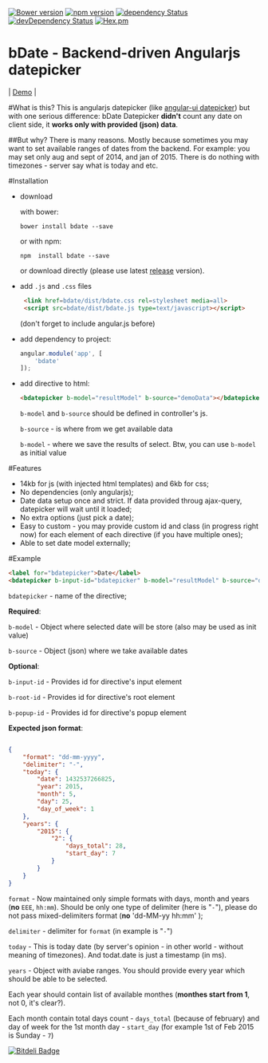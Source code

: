 [![Bower version](https://badge.fury.io/bo/bdate.svg)](http://badge.fury.io/bo/bdate)
[![npm version](https://badge.fury.io/js/bdate.svg)](http://badge.fury.io/js/bdate)
[![dependency Status](https://david-dm.org/Light241/bdate/status.svg?branch=master)](https://david-dm.org/Light241/bdate#info=Dependencies)
[![devDependency Status](https://david-dm.org/Light241/bdate/dev-status.svg?branch=master)](https://david-dm.org/Light241/bdate#info=devDependencies)
[![Hex.pm](https://img.shields.io/hexpm/l/plug.svg)](https://github.com/Light241/bdate/blob/master/LICENSE)

bDate - Backend-driven Angularjs datepicker
=============
| [Demo][1] | 

#What is this?
This is angularjs datepicker (like [angular-ui datepicker][2]) but with one serious difference:
bDate Datepicker **didn't** count any date on client side, it **works only with provided (json) data**.

##But why?
There is many reasons. Mostly because sometimes you may want to set available ranges of dates from the backend. For example: you may set only aug and sept of 2014, and jan of 2015. There is do nothing with timezones - server say what is today and etc.

#Installation

* download

    with bower:
    
    ```shell
    bower install bdate --save
    ```
    
    or with npm:
    
    ```shell
    npm  install bdate --save
    ```
    
    or download directly (please use latest [release][3] version).

* add `.js` and `.css` files
    
    ```html
     <link href=bdate/dist/bdate.css rel=stylesheet media=all>
     <script src=bdate/dist/bdate.js type=text/javascript></script>
    ```
    (don't forget to include angular.js before)

* add dependency to project:
    
    ```js
    angular.module('app', [
        'bdate'
    ]);
    ```
* add directive to html:
    
    ```html
    <bdatepicker b-model="resultModel" b-source="demoData"></bdatepicker>
    ```
    
    `b-model` and `b-source` should be defined in controller's js.
    
    `b-source` - is where from we get available data
    
    `b-model` - where we save the results of select. Btw, you can use `b-model` as initial value

#Features
- 14kb for js (with injected html templates) and 6kb for css;
- No dependencies (only angularjs);
- Date data setup once and strict. If data provided throug ajax-query, datepicker will wait until it loaded;
- No extra options (just pick a date);
- Easy to custom - you may provide custom id and class (in progress right now) for each element of each directive (if you have multiple ones);
- Able to set date model externally;

#Example

```html
<label for="bdatepicker">Date</label>
<bdatepicker b-input-id="bdatepicker" b-model="resultModel" b-source="demoData"></bdatepicker>
```

`bdatepicker` - name of the directive;

**Required**:

`b-model` - Object where selected date will be store (also may be used as init value)

`b-source` - Object (json) where we take available dates

**Optional**:

`b-input-id` - Provides id for directive's input element

`b-root-id` - Provides id for directive's root element

`b-popup-id` - Provides id for directive's popup element

**Expected json format**:

```json

{
    "format": "dd-mm-yyyy",
    "delimiter": "-",
    "today": {
        "date": 1432537266825,
        "year": 2015,
        "month": 5,
        "day": 25,
        "day_of_week": 1
    },
    "years": {
        "2015": {
            "2": {
                "days_total": 28,
                "start_day": 7
            } 
        }
    }
}
```

`format` - Now maintained only simple formats with days, month and years (**no** `EEE`, `hh:mm`). Should be only one type of delimiter (here is "`-`"), please do not pass mixed-delimiters format (**no** 'dd-MM-yy hh:mm' );

`delimiter` - delimiter for `format` (in example is "`-`")

`today` - This is today date (by server's opinion - in other world - without meaning of timezones). And todat.date is just a timestamp (in ms).

`years` - Object with aviabe ranges. You should provide every year which should be able to be selected. 

Each year should contain list of available monthes (**monthes start from 1**, not 0, it's clear?).

Each month contain total days count - `days_total` (because of february) and day of week for the 1st month day  - `start_day` (for example 1st of Feb 2015 is Sunday - `7`)

[![Bitdeli Badge](https://d2weczhvl823v0.cloudfront.net/Light241/bdate/trend.png)](https://bitdeli.com/free "Bitdeli Badge")

[1]: http://light241.github.io/bdate/
[2]: https://angular-ui.github.io/bootstrap/#/datepicker
[3]: https://github.com/Light241/bdate/releases
